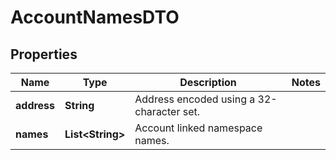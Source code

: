 

# AccountNamesDTO


## Properties

| Name | Type | Description | Notes |
|------------ | ------------- | ------------- | -------------|
|**address** | **String** | Address encoded using a 32-character set. |  |
|**names** | **List&lt;String&gt;** | Account linked namespace names. |  |



